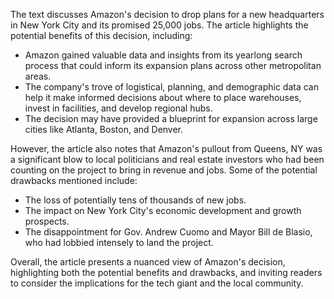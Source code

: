The text discusses Amazon's decision to drop plans for a new headquarters in New York City and its promised 25,000 jobs. The article highlights the potential benefits of this decision, including:

* Amazon gained valuable data and insights from its yearlong search process that could inform its expansion plans across other metropolitan areas.
* The company's trove of logistical, planning, and demographic data can help it make informed decisions about where to place warehouses, invest in facilities, and develop regional hubs.
* The decision may have provided a blueprint for expansion across large cities like Atlanta, Boston, and Denver.

However, the article also notes that Amazon's pullout from Queens, NY was a significant blow to local politicians and real estate investors who had been counting on the project to bring in revenue and jobs. Some of the potential drawbacks mentioned include:

* The loss of potentially tens of thousands of new jobs.
* The impact on New York City's economic development and growth prospects.
* The disappointment for Gov. Andrew Cuomo and Mayor Bill de Blasio, who had lobbied intensely to land the project.

Overall, the article presents a nuanced view of Amazon's decision, highlighting both the potential benefits and drawbacks, and inviting readers to consider the implications for the tech giant and the local community.